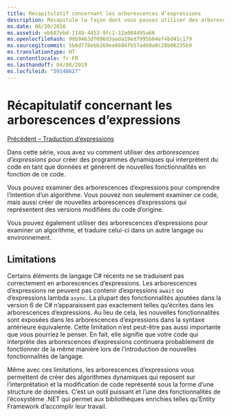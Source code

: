 ```yaml
---
title: Récapitulatif concernant les arborescences d’expressions
description: Récapitule la façon dont vous pouvez utiliser des arborescences d’expressions pour créer des programmes dynamiques qui interprètent du code en tant que données et génèrent de nouvelles fonctionnalités en fonction de ce code.
ms.date: 06/20/2016
ms.assetid: eb687ebd-1149-4453-9fc1-12a084495a66
ms.openlocfilehash: 99b9463df096d3aada19ed7995b04ef4bd41c179
ms.sourcegitcommit: 5b6d778ebb269ee6684fb57ad69a8c28b06235b9
ms.translationtype: HT
ms.contentlocale: fr-FR
ms.lasthandoff: 04/08/2019
ms.locfileid: "59148627"
---
```

# <a name="expression-trees-summary"></a>Récapitulatif concernant les arborescences d’expressions

[Précédent – Traduction d’expressions](expression-trees-translating.md)

Dans cette série, vous avez vu comment utiliser des *arborescences d’expressions* pour créer des programmes dynamiques qui interprètent du code en tant que données et génèrent de nouvelles fonctionnalités en fonction de ce code.

Vous pouvez examiner des arborescences d’expressions pour comprendre l’intention d’un algorithme. Vous pouvez non seulement examiner ce code, mais aussi créer de nouvelles arborescences d’expressions qui représentent des versions modifiées du code d’origine.

Vous pouvez également utiliser des arborescences d’expressions pour examiner un algorithme, et traduire celui-ci dans un autre langage ou environnement. 

## <a name="limitations"></a>Limitations

Certains éléments de langage C# récents ne se traduisent pas correctement en arborescences d’expressions. Les arborescences d’expressions ne peuvent pas contenir d’expressions `await` ou d’expressions lambda `async`. La plupart des fonctionnalités ajoutées dans la version 6 de C# n’apparaissent pas exactement telles qu’écrites dans les arborescences d’expressions. Au lieu de cela, les nouvelles fonctionnalités sont exposées dans les arborescences d’expressions dans la syntaxe antérieure équivalente. Cette limitation n’est peut-être pas aussi importante que vous pourriez le penser. En fait, elle signifie que votre code qui interprète des arborescences d’expressions continuera probablement de fonctionner de la même manière lors de l’introduction de nouvelles fonctionnalités de langage.

Même avec ces limitations, les arborescences d’expressions vous permettent de créer des algorithmes dynamiques qui reposent sur l’interprétation et la modification de code représenté sous la forme d’une structure de données. C’est un outil puissant et l’une des fonctionnalités de l’écosystème .NET qui permet aux bibliothèques enrichies telles qu’Entity Framework d’accomplir leur travail.
